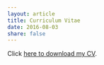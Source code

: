 ```yaml
---
layout: article
title: Curriculum Vitae
date: 2016-08-03
share: false
---
```


Click [here to download my CV](/Levy_CV.pdf).